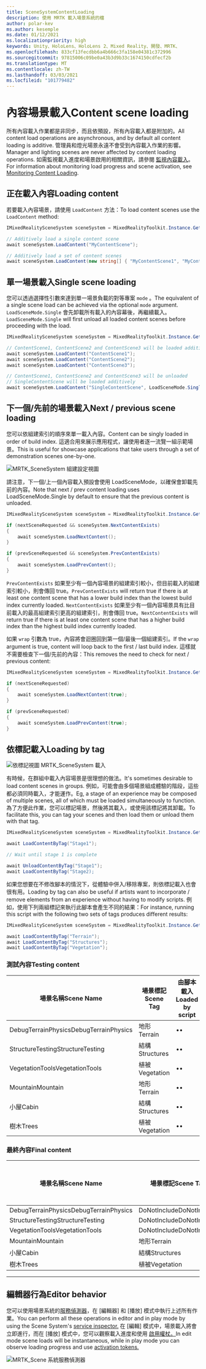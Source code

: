 ```yaml
---
title: SceneSystemContentLoading
description: 使用 MRTK 載入場景系統的檔
author: polar-kev
ms.author: kesemple
ms.date: 01/12/2021
ms.localizationpriority: high
keywords: Unity、HoloLens、HoloLens 2、Mixed Reality、開發、MRTK、
ms.openlocfilehash: 833cf13fecdbb6a4b666c3fa158e04381c372996
ms.sourcegitcommit: 97815006c09be0a43b3d9b33c1674150cdfecf2b
ms.translationtype: MT
ms.contentlocale: zh-TW
ms.lasthandoff: 03/03/2021
ms.locfileid: "101779482"
---
```

# <a name="content-scene-loading"></a><span data-ttu-id="5ac67-104">內容場景載入</span><span class="sxs-lookup"><span data-stu-id="5ac67-104">Content scene loading</span></span>

<span data-ttu-id="5ac67-105">所有內容載入作業都是非同步，而且依預設，所有內容載入都是附加的。</span><span class="sxs-lookup"><span data-stu-id="5ac67-105">All content load operations are asynchronous, and by default all content loading is additive.</span></span> <span data-ttu-id="5ac67-106">管理員和燈光場景永遠不會受到內容載入作業的影響。</span><span class="sxs-lookup"><span data-stu-id="5ac67-106">Manager and lighting scenes are never affected by content loading operations.</span></span> <span data-ttu-id="5ac67-107">如需監視載入進度和場景啟用的相關資訊，請參閱 [監視內容載入](SceneSystemLoadProgress.md)。</span><span class="sxs-lookup"><span data-stu-id="5ac67-107">For information about monitoring load progress and scene activation, see [Monitoring Content Loading](SceneSystemLoadProgress.md).</span></span>

## <a name="loading-content"></a><span data-ttu-id="5ac67-108">正在載入內容</span><span class="sxs-lookup"><span data-stu-id="5ac67-108">Loading content</span></span>

<span data-ttu-id="5ac67-109">若要載入內容場景，請使用 `LoadContent` 方法：</span><span class="sxs-lookup"><span data-stu-id="5ac67-109">To load content scenes use the `LoadContent` method:</span></span>

```c#
IMixedRealitySceneSystem sceneSystem = MixedRealityToolkit.Instance.GetService<IMixedRealitySceneSystem>();

// Additively load a single content scene
await sceneSystem.LoadContent("MyContentScene");

// Additively load a set of content scenes
await sceneSystem.LoadContent(new string[] { "MyContentScene1", "MyContentScene2", "MyContentScene3" });
```

## <a name="single-scene-loading"></a><span data-ttu-id="5ac67-110">單一場景載入</span><span class="sxs-lookup"><span data-stu-id="5ac67-110">Single scene loading</span></span>

<span data-ttu-id="5ac67-111">您可以透過選擇性引數來達到單一場景負載的對等專案 `mode` 。</span><span class="sxs-lookup"><span data-stu-id="5ac67-111">The equivalent of a single scene load can be achieved via the optional `mode` argument.</span></span> <span data-ttu-id="5ac67-112">`LoadSceneMode.Single` 會先卸載所有載入的內容幕後，再繼續載入。</span><span class="sxs-lookup"><span data-stu-id="5ac67-112">`LoadSceneMode.Single` will first unload all loaded content scenes before proceeding with the load.</span></span>

```c#
IMixedRealitySceneSystem sceneSystem = MixedRealityToolkit.Instance.GetService<IMixedRealitySceneSystem>();

// ContentScene1, ContentScene2 and ContentScene3 will be loaded additively
await sceneSystem.LoadContent("ContentScene1");
await sceneSystem.LoadContent("ContentScene2");
await sceneSystem.LoadContent("ContentScene3");

// ContentScene1, ContentScene2 and ContentScene3 will be unloaded
// SingleContentScene will be loaded additively
await sceneSystem.LoadContent("SingleContentScene", LoadSceneMode.Single);
```

## <a name="next--previous-scene-loading"></a><span data-ttu-id="5ac67-113">下一個/先前的場景載入</span><span class="sxs-lookup"><span data-stu-id="5ac67-113">Next / previous scene loading</span></span>

<span data-ttu-id="5ac67-114">您可以依組建索引的順序來單一載入內容。</span><span class="sxs-lookup"><span data-stu-id="5ac67-114">Content can be singly loaded in order of build index.</span></span> <span data-ttu-id="5ac67-115">這適合用來展示應用程式，讓使用者逐一流覽一組示範場景。</span><span class="sxs-lookup"><span data-stu-id="5ac67-115">This is useful for showcase applications that take users through a set of demonstration scenes one-by-one.</span></span>

![MRTK_SceneSystem 組建設定視圖](../images/scene-system/MRTK_SceneSystemBuildSettings.png)

<span data-ttu-id="5ac67-117">請注意，下一個/上一個內容載入預設會使用 LoadSceneMode，以確保會卸載先前的內容。</span><span class="sxs-lookup"><span data-stu-id="5ac67-117">Note that next / prev content loading uses LoadSceneMode.Single by default to ensure that the previous content is unloaded.</span></span>

```c#
IMixedRealitySceneSystem sceneSystem = MixedRealityToolkit.Instance.GetService<IMixedRealitySceneSystem>();

if (nextSceneRequested && sceneSystem.NextContentExists)
{
    await sceneSystem.LoadNextContent();
}

if (prevSceneRequested && sceneSystem.PrevContentExists)
{
    await sceneSystem.LoadPrevContent();
}
```

<span data-ttu-id="5ac67-118">`PrevContentExists` 如果至少有一個內容場景的組建索引較小，但目前載入的組建索引較小，則會傳回 true。</span><span class="sxs-lookup"><span data-stu-id="5ac67-118">`PrevContentExists` will return true if there is at least one content scene that has a lower build index than the lowest build index currently loaded.</span></span> <span data-ttu-id="5ac67-119">`NextContentExists` 如果至少有一個內容場景具有比目前載入的最高組建索引更高的組建索引，則會傳回 true。</span><span class="sxs-lookup"><span data-stu-id="5ac67-119">`NextContentExists` will return true if there is at least one content scene that has a higher build index than the highest build index currently loaded.</span></span>

<span data-ttu-id="5ac67-120">如果 `wrap` 引數為 true，內容將會迴圈回到第一個/最後一個組建索引。</span><span class="sxs-lookup"><span data-stu-id="5ac67-120">If the `wrap` argument is true, content will loop back to the first / last build index.</span></span> <span data-ttu-id="5ac67-121">這樣就不需要檢查下一個/先前的內容：</span><span class="sxs-lookup"><span data-stu-id="5ac67-121">This removes the need to check for next / previous content:</span></span>

```c#
IMixedRealitySceneSystem sceneSystem = MixedRealityToolkit.Instance.GetService<IMixedRealitySceneSystem>();

if (nextSceneRequested)
{
    await sceneSystem.LoadNextContent(true);
}

if (prevSceneRequested)
{
    await sceneSystem.LoadPrevContent(true);
}
```

## <a name="loading-by-tag"></a><span data-ttu-id="5ac67-122">依標記載入</span><span class="sxs-lookup"><span data-stu-id="5ac67-122">Loading by tag</span></span>

![依標記視圖 MRTK_SceneSystem 載入](../images/scene-system/MRTK_SceneSystemLoadingByTag.png)

<span data-ttu-id="5ac67-124">有時候，在群組中載入內容場景是很理想的做法。</span><span class="sxs-lookup"><span data-stu-id="5ac67-124">It's sometimes desirable to load content scenes in groups.</span></span> <span data-ttu-id="5ac67-125">例如，可能會由多個場景組成體驗的階段，這些都必須同時載入，才能運作。</span><span class="sxs-lookup"><span data-stu-id="5ac67-125">Eg, a stage of an experience may be composed of multiple scenes, all of which must be loaded simultaneously to function.</span></span> <span data-ttu-id="5ac67-126">為了方便此作業，您可以標記場景，然後將其載入，或使用該標記將其卸載。</span><span class="sxs-lookup"><span data-stu-id="5ac67-126">To facilitate this, you can tag your scenes and then load them or unload them with that tag.</span></span>

```c#
IMixedRealitySceneSystem sceneSystem = MixedRealityToolkit.Instance.GetService<IMixedRealitySceneSystem>();

await LoadContentByTag("Stage1");

// Wait until stage 1 is complete

await UnloadContentByTag("Stage1");
await LoadContentByTag("Stage2);
```

<span data-ttu-id="5ac67-127">如果您想要在不修改腳本的情況下，從體驗中併入/移除專案，則依標記載入也會很有用。</span><span class="sxs-lookup"><span data-stu-id="5ac67-127">Loading by tag can also be useful if artists want to incorporate / remove elements from an experience without having to modify scripts.</span></span> <span data-ttu-id="5ac67-128">例如，使用下列兩組標記來執行此腳本會產生不同的結果：</span><span class="sxs-lookup"><span data-stu-id="5ac67-128">For instance, running this script with the following two sets of tags produces different results:</span></span>

```c#
IMixedRealitySceneSystem sceneSystem = MixedRealityToolkit.Instance.GetService<IMixedRealitySceneSystem>();

await LoadContentByTag("Terrain");
await LoadContentByTag("Structures");
await LoadContentByTag("Vegetation");
```

### <a name="testing-content"></a><span data-ttu-id="5ac67-129">測試內容</span><span class="sxs-lookup"><span data-stu-id="5ac67-129">Testing content</span></span>

<span data-ttu-id="5ac67-130">場景名稱</span><span class="sxs-lookup"><span data-stu-id="5ac67-130">Scene Name</span></span> | <span data-ttu-id="5ac67-131">場景標記</span><span class="sxs-lookup"><span data-stu-id="5ac67-131">Scene Tag</span></span> | <span data-ttu-id="5ac67-132">由腳本載入</span><span class="sxs-lookup"><span data-stu-id="5ac67-132">Loaded by script</span></span>
---|---|---
<span data-ttu-id="5ac67-133">DebugTerrainPhysics</span><span class="sxs-lookup"><span data-stu-id="5ac67-133">DebugTerrainPhysics</span></span> | <span data-ttu-id="5ac67-134">地形</span><span class="sxs-lookup"><span data-stu-id="5ac67-134">Terrain</span></span> | <span data-ttu-id="5ac67-135">•</span><span class="sxs-lookup"><span data-stu-id="5ac67-135">•</span></span>
<span data-ttu-id="5ac67-136">StructureTesting</span><span class="sxs-lookup"><span data-stu-id="5ac67-136">StructureTesting</span></span> | <span data-ttu-id="5ac67-137">結構</span><span class="sxs-lookup"><span data-stu-id="5ac67-137">Structures</span></span> | <span data-ttu-id="5ac67-138">•</span><span class="sxs-lookup"><span data-stu-id="5ac67-138">•</span></span>
<span data-ttu-id="5ac67-139">VegetationTools</span><span class="sxs-lookup"><span data-stu-id="5ac67-139">VegetationTools</span></span> | <span data-ttu-id="5ac67-140">植被</span><span class="sxs-lookup"><span data-stu-id="5ac67-140">Vegetation</span></span> | <span data-ttu-id="5ac67-141">•</span><span class="sxs-lookup"><span data-stu-id="5ac67-141">•</span></span>
<span data-ttu-id="5ac67-142">Mountain</span><span class="sxs-lookup"><span data-stu-id="5ac67-142">Mountain</span></span> | <span data-ttu-id="5ac67-143">地形</span><span class="sxs-lookup"><span data-stu-id="5ac67-143">Terrain</span></span> | <span data-ttu-id="5ac67-144">•</span><span class="sxs-lookup"><span data-stu-id="5ac67-144">•</span></span>
<span data-ttu-id="5ac67-145">小屋</span><span class="sxs-lookup"><span data-stu-id="5ac67-145">Cabin</span></span> | <span data-ttu-id="5ac67-146">結構</span><span class="sxs-lookup"><span data-stu-id="5ac67-146">Structures</span></span> | <span data-ttu-id="5ac67-147">•</span><span class="sxs-lookup"><span data-stu-id="5ac67-147">•</span></span>
<span data-ttu-id="5ac67-148">樹木</span><span class="sxs-lookup"><span data-stu-id="5ac67-148">Trees</span></span> | <span data-ttu-id="5ac67-149">植被</span><span class="sxs-lookup"><span data-stu-id="5ac67-149">Vegetation</span></span> | <span data-ttu-id="5ac67-150">•</span><span class="sxs-lookup"><span data-stu-id="5ac67-150">•</span></span>

### <a name="final-content"></a><span data-ttu-id="5ac67-151">最終內容</span><span class="sxs-lookup"><span data-stu-id="5ac67-151">Final content</span></span>

<span data-ttu-id="5ac67-152">場景名稱</span><span class="sxs-lookup"><span data-stu-id="5ac67-152">Scene Name</span></span> | <span data-ttu-id="5ac67-153">場景標記</span><span class="sxs-lookup"><span data-stu-id="5ac67-153">Scene Tag</span></span> | <span data-ttu-id="5ac67-154">由腳本載入</span><span class="sxs-lookup"><span data-stu-id="5ac67-154">Loaded by script</span></span>
---|---|---
<span data-ttu-id="5ac67-155">DebugTerrainPhysics</span><span class="sxs-lookup"><span data-stu-id="5ac67-155">DebugTerrainPhysics</span></span> | <span data-ttu-id="5ac67-156">DoNotInclude</span><span class="sxs-lookup"><span data-stu-id="5ac67-156">DoNotInclude</span></span> |
<span data-ttu-id="5ac67-157">StructureTesting</span><span class="sxs-lookup"><span data-stu-id="5ac67-157">StructureTesting</span></span> | <span data-ttu-id="5ac67-158">DoNotInclude</span><span class="sxs-lookup"><span data-stu-id="5ac67-158">DoNotInclude</span></span> |
<span data-ttu-id="5ac67-159">VegetationTools</span><span class="sxs-lookup"><span data-stu-id="5ac67-159">VegetationTools</span></span> | <span data-ttu-id="5ac67-160">DoNotInclude</span><span class="sxs-lookup"><span data-stu-id="5ac67-160">DoNotInclude</span></span> |
<span data-ttu-id="5ac67-161">Mountain</span><span class="sxs-lookup"><span data-stu-id="5ac67-161">Mountain</span></span> | <span data-ttu-id="5ac67-162">地形</span><span class="sxs-lookup"><span data-stu-id="5ac67-162">Terrain</span></span> | <span data-ttu-id="5ac67-163">•</span><span class="sxs-lookup"><span data-stu-id="5ac67-163">•</span></span>
<span data-ttu-id="5ac67-164">小屋</span><span class="sxs-lookup"><span data-stu-id="5ac67-164">Cabin</span></span> | <span data-ttu-id="5ac67-165">結構</span><span class="sxs-lookup"><span data-stu-id="5ac67-165">Structures</span></span> | <span data-ttu-id="5ac67-166">•</span><span class="sxs-lookup"><span data-stu-id="5ac67-166">•</span></span>
<span data-ttu-id="5ac67-167">樹木</span><span class="sxs-lookup"><span data-stu-id="5ac67-167">Trees</span></span> | <span data-ttu-id="5ac67-168">植被</span><span class="sxs-lookup"><span data-stu-id="5ac67-168">Vegetation</span></span> | <span data-ttu-id="5ac67-169">•</span><span class="sxs-lookup"><span data-stu-id="5ac67-169">•</span></span>

---

## <a name="editor-behavior"></a><span data-ttu-id="5ac67-170">編輯器行為</span><span class="sxs-lookup"><span data-stu-id="5ac67-170">Editor behavior</span></span>

<span data-ttu-id="5ac67-171">您可以使用場景系統的[服務偵測器](../../configuration/MixedRealityConfigurationGuide.md#editor-utilities)，在 [編輯器] 和 [播放] 模式中執行上述所有作業。</span><span class="sxs-lookup"><span data-stu-id="5ac67-171">You can perform all these operations in editor and in play mode by using the Scene System's [service inspector.](../../configuration/MixedRealityConfigurationGuide.md#editor-utilities)</span></span> <span data-ttu-id="5ac67-172">在 [編輯] 模式中，場景載入將會立即進行，而在 [播放] 模式中，您可以觀察載入進度和使用 [啟用權杖。](SceneSystemLoadProgress.md)</span><span class="sxs-lookup"><span data-stu-id="5ac67-172">In edit mode scene loads will be instantaneous, while in play mode you can observe loading progress and use [activation tokens.](SceneSystemLoadProgress.md)</span></span>

![MRTK_Scene 系統服務偵測器](../images/scene-system/MRTK_SceneSystemServiceInspector.PNG)
